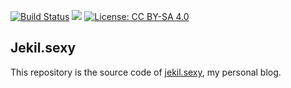 [![Build Status](https://travis-ci.org/jekil/jekil.sexy.svg?branch=master)](https://travis-ci.org/jekil/jekil.sexy)
![](https://reposs.herokuapp.com/?path=jekil/jekil.sexy&color=brightgreen)
[![License: CC BY-SA 4.0](https://licensebuttons.net/l/by-sa/4.0/80x15.png)](http://creativecommons.org/licenses/by-sa/4.0/)

Jekil.sexy
----------

This repository is the source code of [jekil.sexy](https://jekil.sexy), my personal blog.
